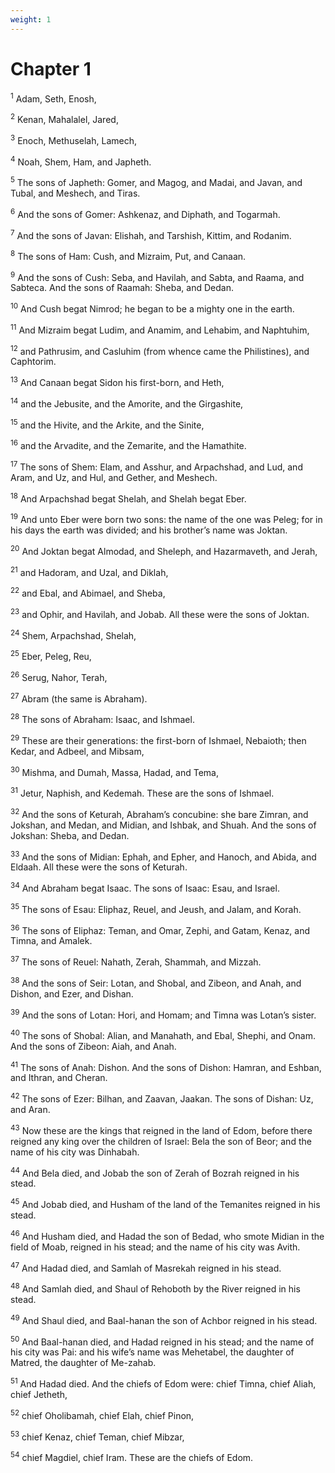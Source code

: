 ```yaml
---
weight: 1
---
```


# Chapter 1

<sup>1</sup> Adam, Seth, Enosh, 

<sup>2</sup> Kenan, Mahalalel, Jared, 

<sup>3</sup> Enoch, Methuselah, Lamech, 

<sup>4</sup> Noah, Shem, Ham, and Japheth. 

<sup>5</sup> The sons of Japheth: Gomer, and Magog, and Madai, and Javan, and Tubal, and Meshech, and Tiras. 

<sup>6</sup> And the sons of Gomer: Ashkenaz, and Diphath, and Togarmah. 

<sup>7</sup> And the sons of Javan: Elishah, and Tarshish, Kittim, and Rodanim. 

<sup>8</sup> The sons of Ham: Cush, and Mizraim, Put, and Canaan. 

<sup>9</sup> And the sons of Cush: Seba, and Havilah, and Sabta, and Raama, and Sabteca. And the sons of Raamah: Sheba, and Dedan. 

<sup>10</sup> And Cush begat Nimrod; he began to be a mighty one in the earth. 

<sup>11</sup> And Mizraim begat Ludim, and Anamim, and Lehabim, and Naphtuhim, 

<sup>12</sup> and Pathrusim, and Casluhim (from whence came the Philistines), and Caphtorim. 

<sup>13</sup> And Canaan begat Sidon his first-born, and Heth, 

<sup>14</sup> and the Jebusite, and the Amorite, and the Girgashite, 

<sup>15</sup> and the Hivite, and the Arkite, and the Sinite, 

<sup>16</sup> and the Arvadite, and the Zemarite, and the Hamathite. 

<sup>17</sup> The sons of Shem: Elam, and Asshur, and Arpachshad, and Lud, and Aram, and Uz, and Hul, and Gether, and Meshech. 

<sup>18</sup> And Arpachshad begat Shelah, and Shelah begat Eber. 

<sup>19</sup> And unto Eber were born two sons: the name of the one was Peleg; for in his days the earth was divided; and his brother’s name was Joktan. 

<sup>20</sup> And Joktan begat Almodad, and Sheleph, and Hazarmaveth, and Jerah, 

<sup>21</sup> and Hadoram, and Uzal, and Diklah, 

<sup>22</sup> and Ebal, and Abimael, and Sheba, 

<sup>23</sup> and Ophir, and Havilah, and Jobab. All these were the sons of Joktan. 

<sup>24</sup> Shem, Arpachshad, Shelah, 

<sup>25</sup> Eber, Peleg, Reu, 

<sup>26</sup> Serug, Nahor, Terah, 

<sup>27</sup> Abram (the same is Abraham). 

<sup>28</sup> The sons of Abraham: Isaac, and Ishmael. 

<sup>29</sup> These are their generations: the first-born of Ishmael, Nebaioth; then Kedar, and Adbeel, and Mibsam, 

<sup>30</sup> Mishma, and Dumah, Massa, Hadad, and Tema, 

<sup>31</sup> Jetur, Naphish, and Kedemah. These are the sons of Ishmael. 

<sup>32</sup> And the sons of Keturah, Abraham’s concubine: she bare Zimran, and Jokshan, and Medan, and Midian, and Ishbak, and Shuah. And the sons of Jokshan: Sheba, and Dedan. 

<sup>33</sup> And the sons of Midian: Ephah, and Epher, and Hanoch, and Abida, and Eldaah. All these were the sons of Keturah. 

<sup>34</sup> And Abraham begat Isaac. The sons of Isaac: Esau, and Israel. 

<sup>35</sup> The sons of Esau: Eliphaz, Reuel, and Jeush, and Jalam, and Korah. 

<sup>36</sup> The sons of Eliphaz: Teman, and Omar, Zephi, and Gatam, Kenaz, and Timna, and Amalek. 

<sup>37</sup> The sons of Reuel: Nahath, Zerah, Shammah, and Mizzah. 

<sup>38</sup> And the sons of Seir: Lotan, and Shobal, and Zibeon, and Anah, and Dishon, and Ezer, and Dishan. 

<sup>39</sup> And the sons of Lotan: Hori, and Homam; and Timna was Lotan’s sister. 

<sup>40</sup> The sons of Shobal: Alian, and Manahath, and Ebal, Shephi, and Onam. And the sons of Zibeon: Aiah, and Anah. 

<sup>41</sup> The sons of Anah: Dishon. And the sons of Dishon: Hamran, and Eshban, and Ithran, and Cheran. 

<sup>42</sup> The sons of Ezer: Bilhan, and Zaavan, Jaakan. The sons of Dishan: Uz, and Aran. 

<sup>43</sup> Now these are the kings that reigned in the land of Edom, before there reigned any king over the children of Israel: Bela the son of Beor; and the name of his city was Dinhabah. 

<sup>44</sup> And Bela died, and Jobab the son of Zerah of Bozrah reigned in his stead. 

<sup>45</sup> And Jobab died, and Husham of the land of the Temanites reigned in his stead. 

<sup>46</sup> And Husham died, and Hadad the son of Bedad, who smote Midian in the field of Moab, reigned in his stead; and the name of his city was Avith. 

<sup>47</sup> And Hadad died, and Samlah of Masrekah reigned in his stead. 

<sup>48</sup> And Samlah died, and Shaul of Rehoboth by the River reigned in his stead. 

<sup>49</sup> And Shaul died, and Baal-hanan the son of Achbor reigned in his stead. 

<sup>50</sup> And Baal-hanan died, and Hadad reigned in his stead; and the name of his city was Pai: and his wife’s name was Mehetabel, the daughter of Matred, the daughter of Me-zahab. 

<sup>51</sup> And Hadad died. And the chiefs of Edom were: chief Timna, chief Aliah, chief Jetheth, 

<sup>52</sup> chief Oholibamah, chief Elah, chief Pinon, 

<sup>53</sup> chief Kenaz, chief Teman, chief Mibzar, 

<sup>54</sup> chief Magdiel, chief Iram. These are the chiefs of Edom. 


